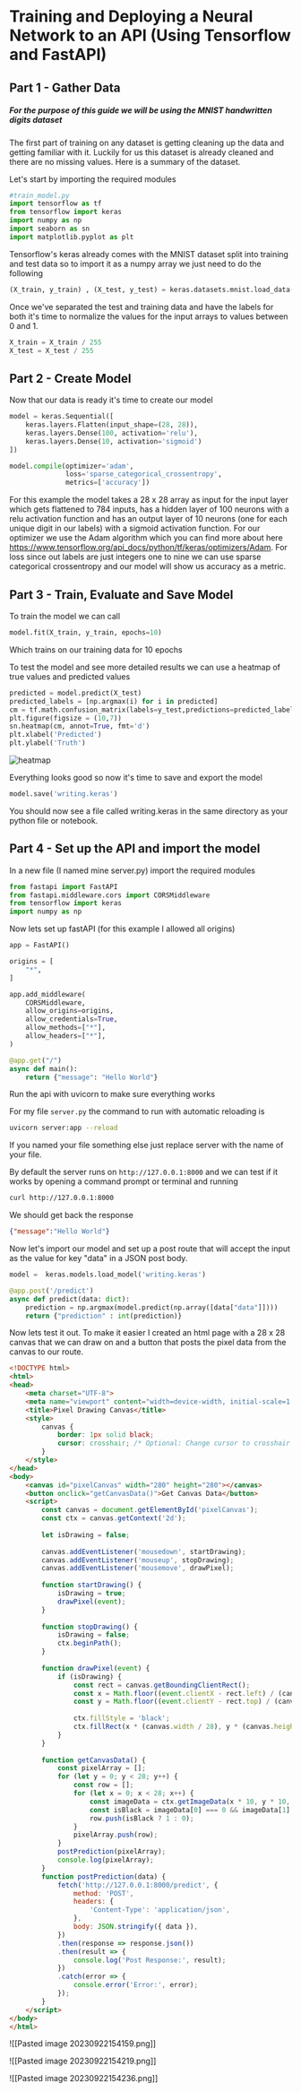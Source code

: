 # Training and Deploying a Neural Network to an API (Using Tensorflow and FastAPI)
  
## Part 1 - Gather Data
##### For the purpose of this guide we will be using the MNIST handwritten digits dataset


The first part of training on any dataset is getting cleaning up the data and getting familiar with it. Luckily for us this dataset is already cleaned and there are no missing values. Here is a summary of the dataset.


Let's start by importing the required modules
```python
#train_model.py
import tensorflow as tf
from tensorflow import keras
import numpy as np
import seaborn as sn
import matplotlib.pyplot as plt
```

Tensorflow's keras already comes with the MNIST dataset split into training and test data so to import it as a numpy array we just need to do the following
```python 
(X_train, y_train) , (X_test, y_test) = keras.datasets.mnist.load_data()
```

Once we've separated the test and training data and have the labels for both it's time to normalize the values for the input arrays to values between 0 and 1.

```python
X_train = X_train / 255
X_test = X_test / 255
```


## Part 2 - Create Model

Now that our data is ready it's time to create our model 

```python
model = keras.Sequential([
    keras.layers.Flatten(input_shape=(28, 28)),
    keras.layers.Dense(100, activation='relu'),
    keras.layers.Dense(10, activation='sigmoid')
])

model.compile(optimizer='adam',
              loss='sparse_categorical_crossentropy',
              metrics=['accuracy'])  
```

For this example the model takes a 28 x 28 array as input for the input layer which gets flattened to 784 inputs, has a hidden layer of 100 neurons with a relu activation function and has an output layer of 10 neurons (one for each unique digit in our labels) with a sigmoid activation function. For our optimizer we use the Adam algorithm which you can find more about here https://www.tensorflow.org/api_docs/python/tf/keras/optimizers/Adam. For loss since out labels are just integers one to nine we can use sparse categorical crossentropy and our model will show us accuracy as a metric.

## Part 3 - Train, Evaluate and Save Model

To train the model we can call
```python
model.fit(X_train, y_train, epochs=10)
```
Which trains on our training data for 10 epochs

To test the model and see more detailed results we can use a heatmap of true values and predicted values 

```python
predicted = model.predict(X_test)
predicted_labels = [np.argmax(i) for i in predicted]
cm = tf.math.confusion_matrix(labels=y_test,predictions=predicted_labels)
plt.figure(figsize = (10,7))
sn.heatmap(cm, annot=True, fmt='d')
plt.xlabel('Predicted')
plt.ylabel('Truth')
```


![heatmap](https://github.com/Avinash64/mnist-recognition-api/blob/master/Pasted%20image%2020230922150048.png?raw=true)

Everything looks good so now it's time to save and export the model
```python
model.save('writing.keras')
```

You should now see a file called writing.keras in the same directory as your python file or notebook.

## Part 4 - Set up the API and import the model

In a new file (I named mine server.py) import the required modules

```python
from fastapi import FastAPI
from fastapi.middleware.cors import CORSMiddleware
from tensorflow import keras
import numpy as np
```

Now lets set up fastAPI (for this example I allowed all origins)

```python
app = FastAPI()

origins = [
    "*",
]

app.add_middleware(
    CORSMiddleware,
    allow_origins=origins,
    allow_credentials=True,
    allow_methods=["*"],
    allow_headers=["*"],
)

@app.get("/")
async def main():
    return {"message": "Hello World"}
```

Run the api with uvicorn to make sure everything works

For my file `server.py` the command to run with automatic reloading is 

```bash
uvicorn server:app --reload
```

If you named your file something else just replace server with the name of your file. 

By default the server runs on `http://127.0.0.1:8000` and we can test if it works by opening a command prompt or terminal and running

```bash
curl http://127.0.0.1:8000
```

We should get back the response 

```json
{"message":"Hello World"}
```

Now let's import our model and set up a post route that will accept the input as the value for key "data" in a JSON post body.

```python
model =  keras.models.load_model('writing.keras')

@app.post('/predict')
async def predict(data: dict):
    prediction = np.argmax(model.predict(np.array([data["data"]])))
    return {"prediction" : int(prediction)}
```

Now lets test it out. To make it easier I created an html page with a 28 x 28 canvas that we can draw on and a button that posts the pixel data from the canvas to our route.

```html
<!DOCTYPE html>
<html>
<head>
    <meta charset="UTF-8">
    <meta name="viewport" content="width=device-width, initial-scale=1.0">
    <title>Pixel Drawing Canvas</title>
    <style>
        canvas {
            border: 1px solid black;
            cursor: crosshair; /* Optional: Change cursor to crosshair for drawing */
        }
    </style>
</head>
<body>
    <canvas id="pixelCanvas" width="280" height="280"></canvas>
    <button onclick="getCanvasData()">Get Canvas Data</button>
    <script>
        const canvas = document.getElementById('pixelCanvas');
        const ctx = canvas.getContext('2d');
  
        let isDrawing = false;
  
        canvas.addEventListener('mousedown', startDrawing);
        canvas.addEventListener('mouseup', stopDrawing);
        canvas.addEventListener('mousemove', drawPixel);
  
        function startDrawing() {
            isDrawing = true;
            drawPixel(event);
        }
  
        function stopDrawing() {
            isDrawing = false;
            ctx.beginPath();
        }
  
        function drawPixel(event) {
            if (isDrawing) {
                const rect = canvas.getBoundingClientRect();
                const x = Math.floor((event.clientX - rect.left) / (canvas.width / 28));
                const y = Math.floor((event.clientY - rect.top) / (canvas.height / 28));
  
                ctx.fillStyle = 'black';
                ctx.fillRect(x * (canvas.width / 28), y * (canvas.height / 28), canvas.width / 28, canvas.height / 28);
            }
        }
  
        function getCanvasData() {
            const pixelArray = [];
            for (let y = 0; y < 28; y++) {
                const row = [];
                for (let x = 0; x < 28; x++) {
                    const imageData = ctx.getImageData(x * 10, y * 10, 1, 1).data;
                    const isBlack = imageData[0] === 0 && imageData[1] === 0 && imageData[2] === 0 && imageData[3] !== 0;
                    row.push(isBlack ? 1 : 0);
                }
                pixelArray.push(row);
            }
            postPrediction(pixelArray);
            console.log(pixelArray);
        }
        function postPrediction(data) {
            fetch('http://127.0.0.1:8000/predict', {
                method: 'POST',
                headers: {
                    'Content-Type': 'application/json',
                },
                body: JSON.stringify({ data }),
            })
            .then(response => response.json())
            .then(result => {
                console.log('Post Response:', result);
            })
            .catch(error => {
                console.error('Error:', error);
            });
        }
    </script>
</body>
</html>
```


![[Pasted image 20230922154159.png]]

![[Pasted image 20230922154219.png]]

![[Pasted image 20230922154236.png]]
